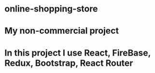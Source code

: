 # online-shopping-store
# My non-commercial project
# In this project I use React, FireBase, Redux, Bootstrap, React Router
